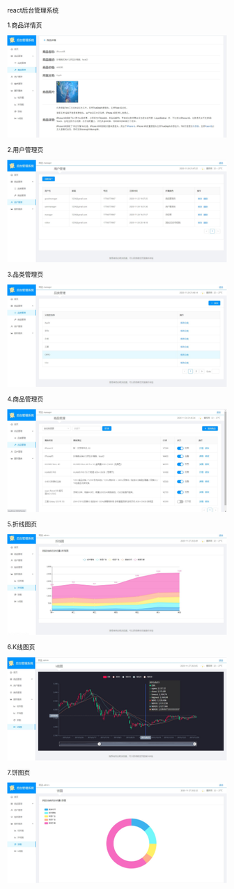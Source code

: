 react后台管理系统

1.商品详情页

![images](https://github.com/xiangdongzou/react/blob/master/imges/detail.jpg)

2.用户管理页

![images](https://github.com/xiangdongzou/react/blob/master/imges/%E7%94%A8%E6%88%B7%E7%AE%A1%E7%90%86.jpg)

3.品类管理页

![images](https://github.com/xiangdongzou/react/blob/master/imges/%E5%93%81%E7%B1%BB%E7%AE%A1%E7%90%86.jpg)

4.商品管理页

![images](https://github.com/xiangdongzou/react/blob/master/imges/%E5%95%86%E5%93%81%E7%AE%A1%E7%90%86.jpg)

5.折线图页

![images](https://github.com/xiangdongzou/react/blob/master/imges/%E6%8A%98%E7%BA%BF%E5%9B%BE.jpg)

6.K线图页

![images](https://github.com/xiangdongzou/react/blob/master/imges/k%E7%BA%BF%E5%9B%BE.jpg)

7.饼图页

![images](https://github.com/xiangdongzou/react/blob/master/imges/%E9%A5%BC%E5%9B%BE.jpg)

